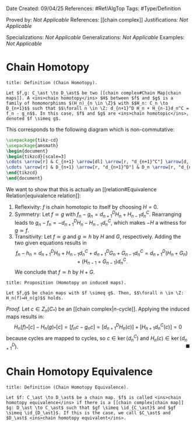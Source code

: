 <div class="topSpace"></div>

Date Created: 09/04/25
References: #Ref/AlgTop 
Tags: #Type/Definition

Proved by: <i>Not Applicable</i>
References: [[chain complex]]
Justifications: <i>Not Applicable</i>

Specializations: <i>Not Applicable</i>
Generalizations: <i>Not Applicable</i>
Examples: <i>Not Applicable</i>

# Chain Homotopy

``` ad-Definition
title: Definition (Chain Homotopy).

Let $f,g: C_\ast \to D_\ast$ be two [[chain complex#Chain Map|chain maps]]. A <ins>chain homotopy</ins> $H$ between $f$ and $g$ is a family of homomorphisms $(H_n)_{n \in \Z}$ with $$H_n: C_n \to D_{n+1}$$ such that $$\forall n \in \Z: d_{n+1}^D H_n + H_{n-1}d_n^C = f_n - g_n$$. In this case, $f$ and $g$ are <ins>chain homotopic</ins>, denoted $f \simeq g$.

```
This corresponds to the following diagram which is non-commutative:
```tikz
\usepackage{tikz-cd}
\usepackage{amsmath}
\begin{document}
\begin{tikzcd}[scale=3]
\cdots \arrow[r] & C_{n+1} \arrow[dl] \arrow[r, "d_{n+1}^C"] \arrow[d, bend right, "g_{n+1}"']  \arrow[d, bend left, "f_{n+1}"]  & C_n \arrow[r, "d_{n}^C"] \arrow[dl, "H_n"] \arrow[d, bend right, "g_{n}"'] \arrow[d, bend left, "f_{n}"] & C_{n-1} \arrow[r, "d_{n-1}^C"]  \arrow[d, bend right, "g_{n-1}"'] \arrow[dl, "H_{n-1}"] \arrow[d, bend left, "f_{n-1}"]  &\cdots\\
\cdots \arrow[r] & D_{n+1} \arrow[r, "d_{n+1}^D"] & D_n \arrow[r, "d_{n}^D"] & D_{n-1} \arrow[r, "d_{n-1}^D"] & \cdots
\end{tikzcd}
\end{document}
```
 We want to show that this is actually an [[relation#Equivalence Relation|equivalence relation]]:
 1. Reflexivity: $f$ is chain homotopic to itself by choosing $H=0$.
 2. Symmetry: Let $f\simeq g$ with $f_n-g_n = d_{n+1}^D H_n + H_{n-1}d_n^C$. Rearranging leads to $g_n - f_n = - d_{n+1}^D H_n - H_{n-1}d_n^C$, which makes $-H$ a witness for $g \simeq f$.
 3. Transitivity: Let $f \simeq g$ and $g \simeq h$ by $H$ and $G$, respectively. Adding the two given equations results in $$f_n-h_n = d_{n+1}^D H_n + H_{n-1}d_n^C + d_{n+1}^D G_n + G_{n-1}d_n^C= d_{n+1}^D(H_n+G_n) + (H_{n-1}+G_{n-1})d_n^C.$$ We conclude that $f \simeq h$ by $H+G$.

``` ad-Proposition
title: Proposition (Homotopy on induced maps).

Let $f,g$ be chain maps with $f \simeq g$. Then, $$\forall n \in \Z: H_n(f)=H_n(g)$$ holds.

```

*Proof.*
Let $c\in Z_n(C_\ast)$ be an [[chain complex|$n$-cycle]]. Applying the induced maps results in:
$$H_n(f)_\ast [c] - H_n(g)_\ast [c] = [f_nc-g_nc] = [d_{n+1}^D H_n(c)] + [H_{n+1} d_n^C(c)] = 0$$ because cycles are mapped to cycles, so $c \in \ker(d_n^C)$ and $H_n(c) \in \ker(d_{n+1}^D)$.
<span style="float:right;">$\blacksquare$</span>

# Chain Homotopy Equivalence

``` ad-Definition
title: Definition (Chain Homotopy Equivalence).

Let $f: C_\ast \to D_\ast$ be a chain map. $f$ is called <ins>chain homotopy equivalence</ins> if there is a [[chain complex|chain map]] $g: D_\ast \to C_\ast$ such that $gf \simeq \id_{C_\ast}$ and $gf \simeq \id_{D_\ast}$. If this is the case, we call $C_\ast$ and $D_\ast$ <ins>chain homotopy equivalent</ins>.

```
